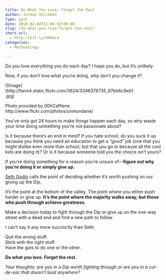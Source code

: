 ```yaml
---
title: Do What You Love; Forget the Rest
author: Jordan Shirkman
type: post
date: 2010-02-04T11:00:32+00:00
slug: /do-what-you-love-forget-the-rest/
short-url:
  - http://bit.ly/hDAkL4
categories:
  - Methodology

---
```

Do you love everything you do each day? I hope you do, but it’s unlikely.

Now, if you don’t love what you’re doing, why don’t you change it?

<div style="width: 410px" class="wp-caption aligncenter">
  ![Image](http://farm4.static.flickr.com/3624/3346378735_97bb6c9eb1.jpg)
  
  <p class="wp-caption-text">
    Photo provided by 00hCaffiene http://www.flickr.com/photos/unmundane/
  </p>
</div>

You’ve only got 24 hours to make things happen each day, so why waste your time doing something you’re not passionate about?

Is it because there’s an end in mind? If you hate school, do you suck it up because you think you need an education to get a “good” job (one that you might dislike even more than school, but that you go to because all the cool kids are doing it)? Or is it because someone told you the choice isn’t yours?

If you’re doing something for a reason you’re unsure of—**figure out why you’re doing it or simply give up.**

[Seth Godin](http://sethgodin.com/sg/) calls the point of deciding whether it’s worth pushing on our giving up the Dip.

It’s the point at the bottom of the valley. The point where you either push harder or give up. **It’s the point where the majority walks away, but those who push through achieve greatness.**

Make a decision today to fight through the Dip or give up on the one-way street with a dead end and find a new path to follow.

I can’t say it any more succinctly than Seth:

Quit the wrong stuff.  
Stick with the right stuff.  
Have the guts to do one or the other.

**Do what you love. Forget the rest.**

_Your thoughts: are you in a Dip worth fighting through or are you in a cul-de-sac that doesn’t lead anywhere?_
